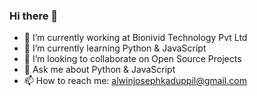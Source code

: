 ### Hi there 👋

- 🔭 I’m currently working at Bionivid Technology Pvt Ltd 
- 🌱 I’m currently learning Python & JavaScript
- 👯 I’m looking to collaborate on Open Source Projects
- 💬 Ask me about Python & JavaScript
- 📫 How to reach me: alwinjosephkaduppil@gmail.com
<!--- 🤔 I’m looking for help with ... -->
<!---- 😄 Pronouns: ...
- ⚡ Fun fact: ... -->

